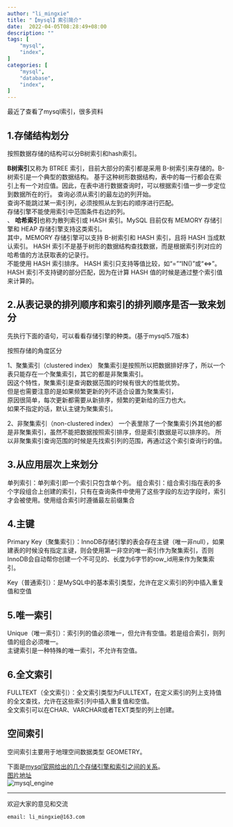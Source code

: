 ```yaml
---
author: "li_mingxie"
title: "【mysql】索引简介"
date:  2022-04-05T08:28:49+08:00
description: ""
tags: [
    "mysql",
    "index",
]
categories: [
    "mysql",
    "database",
    "index",
]
---
```


最近了查看了mysql索引，很多资料
  <!--more-->  

## 1.存储结构划分

按照数据存储的结构可以分B树索引和hash索引。

**B树索引**又称为 BTREE 索引，目前大部分的索引都是采用 B-树索引来存储的。B-树索引是一个典型的数据结构。
基于这种树形数据结构，表中的每一行都会在索引上有一个对应值。因此，在表中进行数据查询时，可以根据索引值一步一步定位到数据所在的行。
查询必须从索引的最左边的列开始。  
查询不能跳过某一索引列，必须按照从左到右的顺序进行匹配。  
存储引擎不能使用索引中范围条件右边的列。  
、
**哈希索引**也称为散列索引或 HASH 索引。MySQL 目前仅有 MEMORY 存储引擎和 HEAP 存储引擎支持这类索引。  
其中，MEMORY 存储引擎可以支持 B-树索引和 HASH 索引，且将 HASH 当成默认索引。
HASH 索引不是基于树形的数据结构查找数据，而是根据索引列对应的哈希值的方法获取表的记录行。  
不能使用 HASH 索引排序。
HASH 索引只支持等值比较，如“=”“IN()”或“<=>”。
HASH 索引不支持键的部分匹配，因为在计算 HASH 值的时候是通过整个索引值来计算的。

## 2.从表记录的排列顺序和索引的排列顺序是否一致来划分

先执行下面的语句，可以看看存储引擎的种类。(基于mysql5.7版本)  

按照存储的角度区分

1、聚集索引（clustered index）
聚集索引是按照所以把数据排好序了，所以一个表只能存在一个聚集索引，其它的都是非聚集索引。  
因这个特性，聚集索引是查询数据范围的时候有很大的性能优势。  
但是也需要注意的是如果频繁更新的列不适合设置为聚集索引，  
原因很简单，每次更新都需要从新排序，频繁的更新给的压力也大。  
如果不指定的话，默认主键为聚集索引。  

2、非聚集索引（non-clustered index）
一个表里除了一个聚集索引外其他的都是非聚集索引，虽然不能把数据按照索引排序，但是索引数据是可以排序的。
所以非聚集索引查询范围的时候是先找索引列的范围，再通过这个索引查询行的值。

## 3.从应用层次上来划分

单列索引：单列索引即一个索引只包含单个列。
组合索引：组合索引指在表的多个字段组合上创建的索引，只有在查询条件中使用了这些字段的左边字段时，索引才会被使用。使用组合索引时遵循最左前缀集合

## 4.主键

Primary Key（聚集索引）：InnoDB存储引擎的表会存在主键（唯一非null），如果建表的时候没有指定主键，则会使用第一非空的唯一索引作为聚集索引，否则InnoDB会自动帮你创建一个不可见的、长度为6字节的row_id用来作为聚集索引。

Key（普通索引）：是MySQL中的基本索引类型，允许在定义索引的列中插入重复值和空值

## 5.唯一索引

Unique（唯一索引）：索引列的值必须唯一，但允许有空值。若是组合索引，则列值的组合必须唯一。  
主键索引是一种特殊的唯一索引，不允许有空值。

## 6.全文索引

FULLTEXT（全文索引）：全文索引类型为FULLTEXT，在定义索引的列上支持值的全文查找，允许在这些索引列中插入重复值和空值。  
全文索引可以在CHAR、VARCHAR或者TEXT类型的列上创建。

## 空间索引
空间索引主要用于地理空间数据类型 GEOMETRY。


下面是[mysql官网给出的几个存储引擎和索引之间的关系](https://dev.mysql.com/doc/refman/8.0/en/create-index.html)。  
[图片地址](https://limingxie.github.io/images/database/mysql/mysql_index_1.png)  
![mysql_engine](https://mingxie-blog.oss-cn-beijing.aliyuncs.com/image/database/mysql/mysql_index_1.png)


----------------------------------------------
欢迎大家的意见和交流

`email: li_mingxie@163.com`

